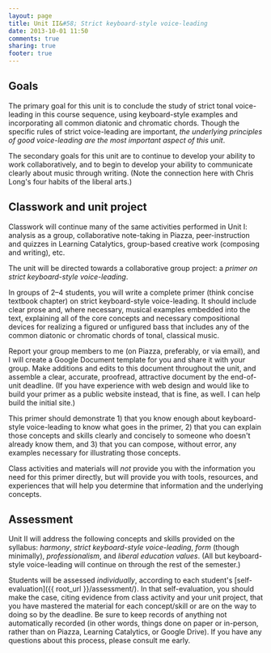 ```yaml
---
layout: page
title: Unit II&#58; Strict keyboard-style voice-leading
date: 2013-10-01 11:50
comments: true
sharing: true
footer: true
---
```


## Goals ##

The primary goal for this unit is to conclude the study of strict tonal voice-leading in this course sequence, using keyboard-style examples and incorporating all common diatonic and chromatic chords. Though the specific rules of strict voice-leading are important, *the underlying principles of good voice-leading are the most important aspect of this unit*.

The secondary goals for this unit are to continue to develop your ability to work collaboratively, and to begin to develop your ability to communicate clearly about music through writing. (Note the connection here with Chris Long's four habits of the liberal arts.)

## Classwork and unit project ##

Classwork will continue many of the same activities performed in Unit I: analysis as a group, collaborative note-taking in Piazza, peer-instruction and quizzes in Learning Catalytics, group-based creative work (composing and writing), etc.

The unit will be directed towards a collaborative group project: a *primer on strict keyboard-style voice-leading*.

In groups of 2–4 students, you will write a complete primer (think concise textbook chapter) on strict keyboard-style voice-leading. It should include clear prose and, where necessary, musical examples embedded into the text, explaining all of the core concepts and necessary compositional devices for realizing a figured or unfigured bass that includes any of the common diatonic or chromatic chords of tonal, classical music.

Report your group members to me (on Piazza, preferably, or via email), and I will create a Google Document template for you and share it with your group. Make additions and edits to this document throughout the unit, and assemble a clear, accurate, proofread, attractive document by the end-of-unit deadline. (If you have experience with web design and would like to build your primer as a public website instead, that is fine, as well. I can help build the initial site.)

This primer should demonstrate 1) that you know enough about keyboard-style voice-leading to know what goes in the primer, 2) that you can explain those concepts and skills clearly and concisely to someone who doesn't already know them, and 3) that you can compose, without error, any examples necessary for illustrating those concepts.

Class activities and materials will *not* provide you with the information you need for this primer directly, but will provide you with tools, resources, and experiences that will help you determine that information and the underlying concepts.

## Assessment ##

Unit II will address the following concepts and skills provided on the syllabus: *harmony*, *strict keyboard-style voice-leading*, *form* (though minimally), *professionalism*, and *liberal education values*. (All but keyboard-style voice-leading will continue on through the rest of the semester.)

Students will be assessed *individually*, according to each student's [self-evaluation]({{ root_url }}/assessment/). In that self-evaluation, you should make the case, citing evidence from class activity and your unit project, that you have mastered the material for each concept/skill or are on the way to doing so by the deadline. Be sure to keep records of anything not automatically recorded (in other words, things done on paper or in-person, rather than on Piazza, Learning Catalytics, or Google Drive). If you have any questions about this process, please consult me early. 

